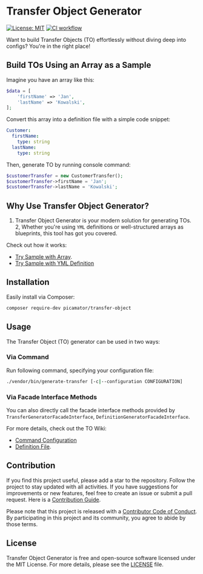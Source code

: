 Transfer Object Generator
==========================
[![License: MIT](https://img.shields.io/badge/License-MIT-yellow.svg)](https://opensource.org/licenses/MIT)
[![CI workflow](https://github.com/picamator/transfer-object/actions/workflows/ci.yml/badge.svg?event=push)](https://github.com/picamator/transfer-object/actions)

Want to build Transfer Objects (TO) effortlessly without diving deep into configs?
You're in the right place!

Build TOs Using an Array as a Sample
------------------------------------

Imagine you have an array like this:
```php
$data = [
    'firstName' => 'Jan',
    'lastName' => 'Kowalski',
];
```

Convert this array into a definition file with a simple code snippet:
```yml
Customer:
  firstName:
    type: string
  lastName:
    type: string
```

Then, generate TO by running console command:
```php
$customerTransfer = new CustomerTransfer();
$customerTransfer->firstName = 'Jan';
$customerTransfer->lastName = 'Kowalski';
```

Why Use Transfer Object Generator?
-----------------------------------

1. Transfer Object Generator is your modern solution for generating TOs.
2, Whether you're using `YML` definitions or well-structured arrays as blueprints, this tool has got you covered.

Check out how it works:

 - [Try Sample with Array](/doc/samples/try-defitnition-generator.php).
 - [Try Sample with YML Definition](/doc/samples/try-transfer-generator.php)

Installation
------------

Easily install via Composer:

```bash
composer require-dev picamator/transfer-object
```

Usage
-----

The Transfer Object (TO) generator can be used in two ways:

### Via Command

Run following command, specifying your configuration file:

```bash
./vendor/bin/generate-transfer [-c|--configuration CONFIGURATION]
```

### Via Facade Interface Methods

You can also directly call the facade interface methods provided by `TransferGeneratorFacadeInterface`, `DefinitionGeneratorFacadeInterface`.

For more details, check out the TO Wiki:
- [Command Configuration](https://github.com/picamator/transfer-object/wiki/Command-Configuration)
- [Definition File](https://github.com/picamator/transfer-object/wiki/Definition-File).

Contribution
------------

If you find this project useful, please add a star to the repository. Follow the project to stay updated with all activities.
If you have suggestions for improvements or new features, feel free to create an issue or submit a pull request.
Here is a [Contribution Guide](CONTRIBUTING.md).

Please note that this project is released with a [Contributor Code of Conduct](http://contributor-covenant.org/version/2/1/).
By participating in this project and its community, you agree to abide by those terms.

License
-------

Transfer Object Generator is free and open-source software licensed under the MIT License.
For more details, please see the [LICENSE](LICENSE) file.
